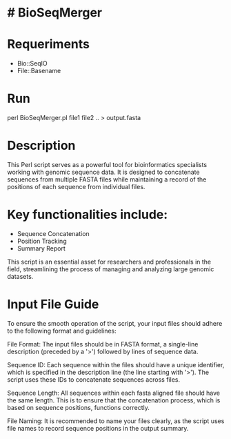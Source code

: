 # # BioSeqMerger

# Requeriments 

* Bio::SeqIO
* File::Basename

# Run   

perl BioSeqMerger.pl file1 file2 .. > output.fasta  

# Description

This Perl script serves as a powerful tool for bioinformatics specialists working with genomic sequence data. It is designed to concatenate sequences from multiple FASTA files while maintaining a record of the positions of each sequence from individual files.

# Key functionalities include:

* Sequence Concatenation
* Position Tracking
* Summary Report

This script is an essential asset for researchers and professionals in the field, streamlining the process of managing and analyzing large genomic datasets.


# Input File Guide

To ensure the smooth operation of the script, your input files should adhere to the following format and guidelines:

File Format: The input files should be in FASTA format, a single-line description (preceded by a '>') followed by lines of sequence data.

Sequence ID: Each sequence within the files should have a unique identifier, which is specified in the description line (the line starting with '>'). The script uses these IDs to concatenate sequences across files.

Sequence Length: All sequences within each fasta aligned file should have the same length. This is to ensure that the concatenation process, which is based on sequence positions, functions correctly.

File Naming: It is recommended to name your files clearly, as the script uses file names to record sequence positions in the output summary.

